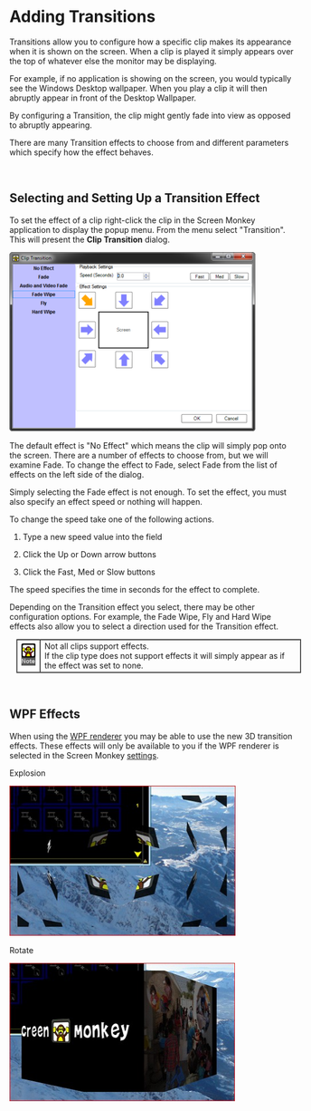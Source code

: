 <h1>Adding Transitions</h1>
<p>Transitions allow you to configure how a specific clip makes its appearance 
 when it is shown on the screen. When a clip is played it simply appears 
 over the top of whatever else the monitor may be displaying. </p>
<p>For example, if no application is showing on the screen, you would typically 
 see the Windows Desktop wallpaper. When you play a clip it will then abruptly 
 appear in front of the Desktop Wallpaper.</p>
<p>By configuring a Transition, the clip might gently fade into view as 
 opposed to abruptly appearing. </p>
<p>There are many Transition effects to choose from and different parameters 
 which specify how the effect behaves.</p>
<p>&#160;</p>
<h2>Selecting and Setting Up a Transition Effect</h2>
<p>To set the effect of a clip right-click the clip in the Screen Monkey 
 application to display the popup menu. From the menu select &quot;Transition&quot;. 
 This will present the <span style="font-weight: bold;">Clip Transition</span> 
 dialog.</p>
<p class="hcp2"><img src="../../images/ClipTransition.png" alt="" border="0" class="hcp3"></p>
<p>The default effect is &quot;No Effect&quot; which means the clip will 
 simply pop onto the screen. There are a number of effects to choose from, 
 but we will examine Fade. To change the effect to Fade, select Fade from 
 the list of effects on the left side of the dialog.</p>
<p>Simply selecting the Fade effect is not enough. To set the effect, you 
 must also specify an effect speed or nothing will happen. </p>
<p>To change the speed take one of the following actions.</p>
<ol type="1">
	<li><p>Type a new speed value into the field</p></li>
	<li><p>Click the Up or Down arrow buttons</p></li>
	<li><p>Click the Fast, Med or Slow buttons</p></li>
</ol>
<p>The speed specifies the time in seconds for the effect to complete.</p>
<p>Depending on the Transition effect you select, there may be other configuration 
 options. For example, the Fade Wipe, Fly and Hard Wipe effects also allow 
 you to select a direction used for the Transition effect.</p>
<table style="margin-left: 12px; border-collapse: separate;" cellspacing="0" 
		 border="1">
	<col>
	<col>
	<tr>
		<td><img src="../../images/Noteimage.png" alt="" border="0" class="hcp3"></td>
		<td>Not all clips support effects. 
		<br>If the clip type does not support effects it 
		 will simply appear as if the effect was set to none.</td>
	</tr>
</table>
<p>&#160;</p>
<h2>WPF Effects</h2>
<p>When using the <a class="rvts13" href="..\..\reference\setup\settings\DisplayRenderer.md">WPF renderer</a> 
 you may be able to use the new 3D transition effects. These effects will 
 only be available to you if the WPF renderer is selected in the Screen 
 Monkey <a href="../../Reference/Setup/Settings/Settings.md">settings</a>.</p>
<p class="hcp4">Explosion</p>
<p class="hcp2"><img alt="" src="../../images/img_220.jpg" width="400" height="265" border="0" class="hcp5"></p>
<p class="hcp4">Rotate</p>
<p class="hcp2"><img alt="" src="../../images/img_221.jpg" width="399" height="244" border="0" class="hcp5"></p>
